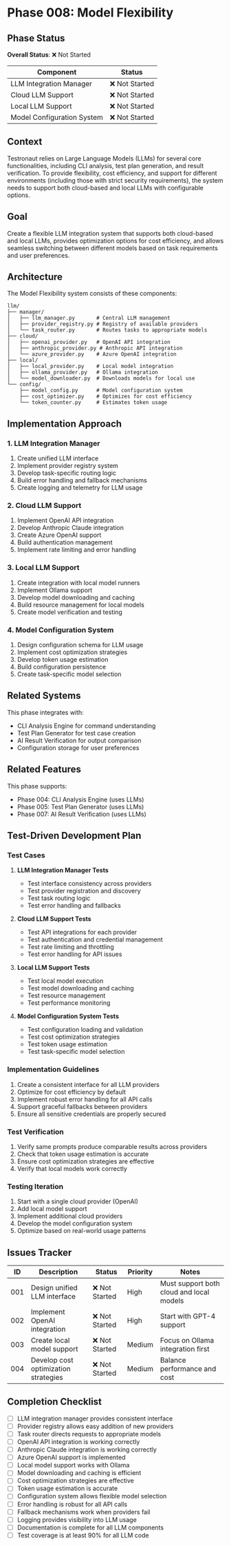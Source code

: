 # Phase 008: Model Flexibility

## Phase Status
**Overall Status**: ❌ Not Started

| Component | Status |
|-----------|--------|
| LLM Integration Manager | ❌ Not Started |
| Cloud LLM Support | ❌ Not Started |
| Local LLM Support | ❌ Not Started |
| Model Configuration System | ❌ Not Started |

## Context
Testronaut relies on Large Language Models (LLMs) for several core functionalities, including CLI analysis, test plan generation, and result verification. To provide flexibility, cost efficiency, and support for different environments (including those with strict security requirements), the system needs to support both cloud-based and local LLMs with configurable options.

## Goal
Create a flexible LLM integration system that supports both cloud-based and local LLMs, provides optimization options for cost efficiency, and allows seamless switching between different models based on task requirements and user preferences.

## Architecture
The Model Flexibility system consists of these components:

```
llm/
├── manager/
│   ├── llm_manager.py       # Central LLM management
│   ├── provider_registry.py # Registry of available providers
│   └── task_router.py       # Routes tasks to appropriate models
├── cloud/
│   ├── openai_provider.py   # OpenAI API integration
│   ├── anthropic_provider.py # Anthropic API integration
│   └── azure_provider.py    # Azure OpenAI integration
├── local/
│   ├── local_provider.py    # Local model integration
│   ├── ollama_provider.py   # Ollama integration
│   └── model_downloader.py  # Downloads models for local use
└── config/
    ├── model_config.py      # Model configuration system
    ├── cost_optimizer.py    # Optimizes for cost efficiency
    └── token_counter.py     # Estimates token usage
```

## Implementation Approach

### 1. LLM Integration Manager
1. Create unified LLM interface
2. Implement provider registry system
3. Develop task-specific routing logic
4. Build error handling and fallback mechanisms
5. Create logging and telemetry for LLM usage

### 2. Cloud LLM Support
1. Implement OpenAI API integration
2. Develop Anthropic Claude integration
3. Create Azure OpenAI support
4. Build authentication management
5. Implement rate limiting and error handling

### 3. Local LLM Support
1. Create integration with local model runners
2. Implement Ollama support
3. Develop model downloading and caching
4. Build resource management for local models
5. Create model verification and testing

### 4. Model Configuration System
1. Design configuration schema for LLM usage
2. Implement cost optimization strategies
3. Develop token usage estimation
4. Build configuration persistence
5. Create task-specific model selection

## Related Systems
This phase integrates with:
- CLI Analysis Engine for command understanding
- Test Plan Generator for test case creation
- AI Result Verification for output comparison
- Configuration storage for user preferences

## Related Features
This phase supports:
- Phase 004: CLI Analysis Engine (uses LLMs)
- Phase 005: Test Plan Generator (uses LLMs)
- Phase 007: AI Result Verification (uses LLMs)

## Test-Driven Development Plan

### Test Cases
1. **LLM Integration Manager Tests**
   - Test interface consistency across providers
   - Test provider registration and discovery
   - Test task routing logic
   - Test error handling and fallbacks

2. **Cloud LLM Support Tests**
   - Test API integrations for each provider
   - Test authentication and credential management
   - Test rate limiting and throttling
   - Test error handling for API issues

3. **Local LLM Support Tests**
   - Test local model execution
   - Test model downloading and caching
   - Test resource management
   - Test performance monitoring

4. **Model Configuration System Tests**
   - Test configuration loading and validation
   - Test cost optimization strategies
   - Test token usage estimation
   - Test task-specific model selection

### Implementation Guidelines
1. Create a consistent interface for all LLM providers
2. Optimize for cost efficiency by default
3. Implement robust error handling for all API calls
4. Support graceful fallbacks between providers
5. Ensure all sensitive credentials are properly secured

### Test Verification
1. Verify same prompts produce comparable results across providers
2. Check that token usage estimation is accurate
3. Ensure cost optimization strategies are effective
4. Verify that local models work correctly

### Testing Iteration
1. Start with a single cloud provider (OpenAI)
2. Add local model support
3. Implement additional cloud providers
4. Develop the model configuration system
5. Optimize based on real-world usage patterns

## Issues Tracker

| ID | Description | Status | Priority | Notes |
|----|-------------|--------|----------|-------|
| 001 | Design unified LLM interface | ❌ Not Started | High | Must support both cloud and local models |
| 002 | Implement OpenAI integration | ❌ Not Started | High | Start with GPT-4 support |
| 003 | Create local model support | ❌ Not Started | Medium | Focus on Ollama integration first |
| 004 | Develop cost optimization strategies | ❌ Not Started | Medium | Balance performance and cost |

## Completion Checklist
- [ ] LLM integration manager provides consistent interface
- [ ] Provider registry allows easy addition of new providers
- [ ] Task router directs requests to appropriate models
- [ ] OpenAI API integration is working correctly
- [ ] Anthropic Claude integration is working correctly
- [ ] Azure OpenAI support is implemented
- [ ] Local model support works with Ollama
- [ ] Model downloading and caching is efficient
- [ ] Cost optimization strategies are effective
- [ ] Token usage estimation is accurate
- [ ] Configuration system allows flexible model selection
- [ ] Error handling is robust for all API calls
- [ ] Fallback mechanisms work when providers fail
- [ ] Logging provides visibility into LLM usage
- [ ] Documentation is complete for all LLM components
- [ ] Test coverage is at least 90% for all LLM code
